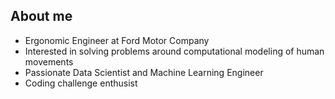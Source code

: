 About me
---

- Ergonomic Engineer at Ford Motor Company
- Interested in solving problems around computational modeling of human movements
- Passionate Data Scientist and Machine Learning Engineer
- Coding challenge enthusist


